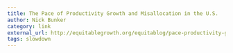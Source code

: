 ```yaml
---
title: The Pace of Productivity Growth and Misallocation in the U.S.
author: Nick Bunker
category: link
external_url: http://equitablegrowth.org/equitablog/pace-productivity-growth-misallocation-united-states/
tags: slowdown
---
```

